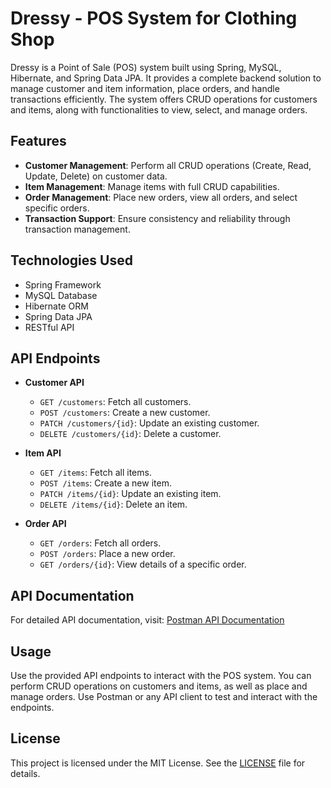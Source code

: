 # Dressy - POS System for Clothing Shop

Dressy is a Point of Sale (POS) system built using Spring, MySQL, Hibernate, and Spring Data JPA. It provides a complete backend solution to manage customer and item information, place orders, and handle transactions efficiently. The system offers CRUD operations for customers and items, along with functionalities to view, select, and manage orders.

## Features
- **Customer Management**: Perform all CRUD operations (Create, Read, Update, Delete) on customer data.
- **Item Management**: Manage items with full CRUD capabilities.
- **Order Management**: Place new orders, view all orders, and select specific orders.
- **Transaction Support**: Ensure consistency and reliability through transaction management.

## Technologies Used
- Spring Framework
- MySQL Database
- Hibernate ORM
- Spring Data JPA
- RESTful API

## API Endpoints

- **Customer API**
    - `GET /customers`: Fetch all customers.
    - `POST /customers`: Create a new customer.
    - `PATCH /customers/{id}`: Update an existing customer.
    - `DELETE /customers/{id}`: Delete a customer.

- **Item API**
    - `GET /items`: Fetch all items.
    - `POST /items`: Create a new item.
    - `PATCH /items/{id}`: Update an existing item.
    - `DELETE /items/{id}`: Delete an item.

- **Order API**
    - `GET /orders`: Fetch all orders.
    - `POST /orders`: Place a new order.
    - `GET /orders/{id}`: View details of a specific order.

## API Documentation

For detailed API documentation, visit: [Postman API Documentation](https://documenter.getpostman.com/view/35386359/2sAXxV59Uv)

## Usage
Use the provided API endpoints to interact with the POS system. You can perform CRUD operations on customers and items, as well as place and manage orders. Use Postman or any API client to test and interact with the endpoints.

## License
This project is licensed under the MIT License. See the [LICENSE](LICENSE) file for details.
